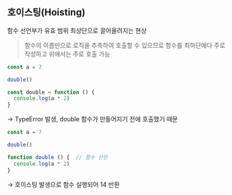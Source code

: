 ## 호이스팅(Hoisting)

함수 선언부가 유효 범위 최상단으로 끌어올려지는 현상
> 함수의 이름만으로 로직을 추측하여 호출할 수 있으므로 함수를 최하단에다 주로 작성하고 위에서는 주로 호출 가능

```jsx
const a = 7

double()

const double = function () {
  console.log(a * 2)
}
```

→ TypeError 발생, double 함수가 만들어지기 전에 호출했기 때문

```jsx
const a = 7

double()

function double () {  // 함수 선언
  console.log(a * 2)
}
```

→ 호이스팅 발생으로 함수 실행되어 14 반환